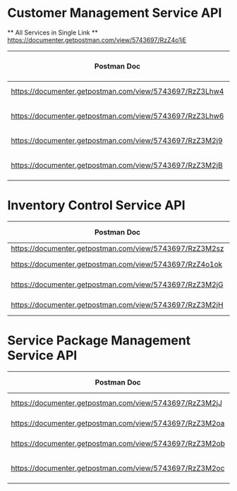 

# Customer Management Service API 
** All Services in Single Link **
https://documenter.getpostman.com/view/5743697/RzZ4o1jE

| Postman Doc                                               | Service Name        | ชื่อของเซอวิส             | ผู้จัดทำ             | 
|-----------------------------------------------------------|---------------------|---------------------------|---------------------------| 
| https://documenter.getpostman.com/view/5743697/RzZ3Lhw4   | Customer Group      | กลุ่มลูกค้า               | กาน |
| https://documenter.getpostman.com/view/5743697/RzZ3Lhw6   | Permium Card Type   | ประเภทของบัตรพรีเมี่ยม    | กาน |
| https://documenter.getpostman.com/view/5743697/RzZ3M2j9   | Publicity Channel   | ช่องทางการประชาสัมพันธ์   | กาน |
| https://documenter.getpostman.com/view/5743697/RzZ3M2jB | Snack And Drinks | ขนมขบเคี้ยวและเครื่องดื่ม | กาน |



# Inventory Control Service API 

| Postman Doc                                               | Service Name        | ชื่อของเซอวิส             |  ผู้จัดทำ             | 
|-----------------------------------------------------------|---------------------|---------------------------|---------------------------| 
| https://documenter.getpostman.com/view/5743697/RzZ3M2sz   | Unit      |                | กาน |
| https://documenter.getpostman.com/view/5743697/RzZ4o1ok   | Product Category   |     | กาน |
| https://documenter.getpostman.com/view/5743697/RzZ3M2jG | Inventory | ระบบคลังสินค้า | พี่อาร์ม |
| https://documenter.getpostman.com/view/5743697/RzZ3M2jH | Product Brand | ยี่ห้อผลิตภัณฑ์ | พี่อาร์ม |

# Service Package Management Service API 

| Postman Doc                                               | Service Name        | ชื่อของเซอวิส             |  ผู้จัดทำ             | 
|-----------------------------------------------------------|---------------------|---------------------------|---------------------------| 
| https://documenter.getpostman.com/view/5743697/RzZ3M2jJ   | Commission Type      |                | พี่อาร์ม |
| https://documenter.getpostman.com/view/5743697/RzZ3M2oa   | Expertise Level   |     | พี่อาร์ม |
| https://documenter.getpostman.com/view/5743697/RzZ3M2ob | Service Category |  | พี่อาร์ม |
| https://documenter.getpostman.com/view/5743697/RzZ3M2oc | Service Type | ประเภทการให้บริการ | พี่อาร์ม |
